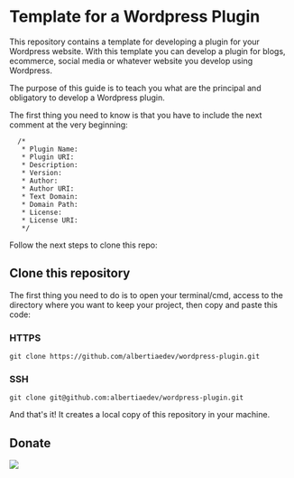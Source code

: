 # Template for a Wordpress Plugin

This repository contains a template for developing a plugin for your Wordpress website. With this template you can develop a plugin for blogs, ecommerce, social media or whatever website you develop using Wordpress.

The purpose of this guide is to teach you what are the principal and obligatory to develop a Wordpress plugin.

The first thing you need to know is that you have to include the next comment at the very beginning:

```
  /*
   * Plugin Name:
   * Plugin URI:
   * Description:
   * Version:
   * Author:
   * Author URI:
   * Text Domain:
   * Domain Path:
   * License:
   * License URI:
   */
```

Follow the next steps to clone this repo:


## Clone this repository

The first thing you need to do is to open your terminal/cmd, access to the directory where you want to keep your project, then copy and paste this code:

### HTTPS

```git clone https://github.com/albertiaedev/wordpress-plugin.git```

### SSH

```git clone git@github.com:albertiaedev/wordpress-plugin.git```

And that's it! It creates a local copy of this repository in your machine.

## Donate

<a href="https://www.paypal.com/paypalme/j2al444">
<img src="https://img.shields.io/badge/PayPal-00457C?style=for-the-badge&logo=paypal&logoColor=white" />
</a>

